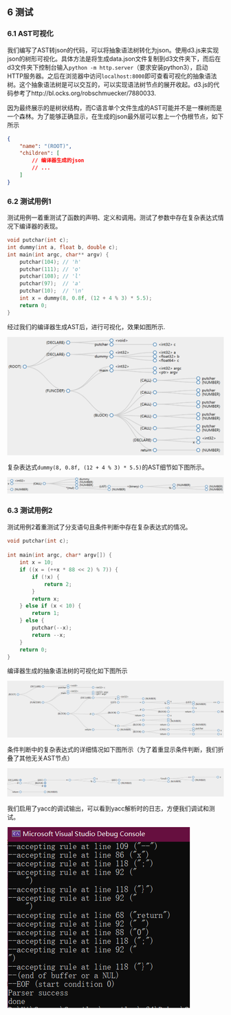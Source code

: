## 6 测试

### 6.1 AST可视化

我们编写了AST转json的代码，可以将抽象语法树转化为json。使用d3.js来实现json的树形可视化。具体方法是将生成data.json文件复制到d3文件夹下，而后在d3文件夹下控制台输入```python -m http.server```（要求安装python3），启动HTTP服务器。之后在浏览器中访问```localhost:8000```即可查看可视化的抽象语法树。这个抽象语法树是可以交互的，可以实现语法树节点的展开收起。d3.js的代码参考了http://bl.ocks.org/robschmuecker/7880033.

因为最终展示的是树状结构，而C语言单个文件生成的AST可能并不是一棵树而是一个森林。为了能够正确显示，在生成的json最外层可以套上一个伪根节点，如下所示

```JSON
{
    "name": "(ROOT)",
    "children": [
        // 编译器生成的json
        // ...
    ]
}
```

### 6.2 测试用例1

测试用例一着重测试了函数的声明、定义和调用。测试了参数中存在复杂表达式情况下编译器的表现。

```C
void putchar(int c);
int dummy(int a, float b, double c);
int main(int argc, char** argv) {
    putchar(104); // 'h'
    putchar(111); // 'o'
    putchar(108); // 'l'
    putchar(97);  // 'a'
    putchar(10);  // '\n'
    int x = dummy(8, 0.8f, (12 + 4 % 3) * 5.5);
    return 0;
}
```

经过我们的编译器生成AST后，进行可视化，效果如图所示.

![AST Visualization](ast2json.png)

复杂表达式```dummy(8, 0.8f, (12 + 4 % 3) * 5.5)```的AST细节如下图所示。

![AST Visualization1](ast2json1.png)

### 6.3 测试用例2

测试用例2着重测试了分支语句且条件判断中存在复杂表达式的情况。

```C
void putchar(int c);

int main(int argc, char* argv[]) {
    int x = 10;
    if ((x = (++x * 88 << 2) % 7)) {
        if (!x) {
            return 2;
        }
        return x;
    } else if (x < 10) {
        return 1;
    } else {
        putchar(--x);
        return --x;
    }
    return 0;
}
```

编译器生成的抽象语法树的可视化如下图所示

![AST Visualization](ast2json2.png)

条件判断中的复杂表达式的详细情况如下图所示（为了着重显示条件判断，我们折叠了其他无关AST节点）

![AST Visualization](ast2json3.png)

我们启用了yacc的调试输出，可以看到yacc解析时的日志，方便我们调试和测试。

![Parser Log](parser.png)